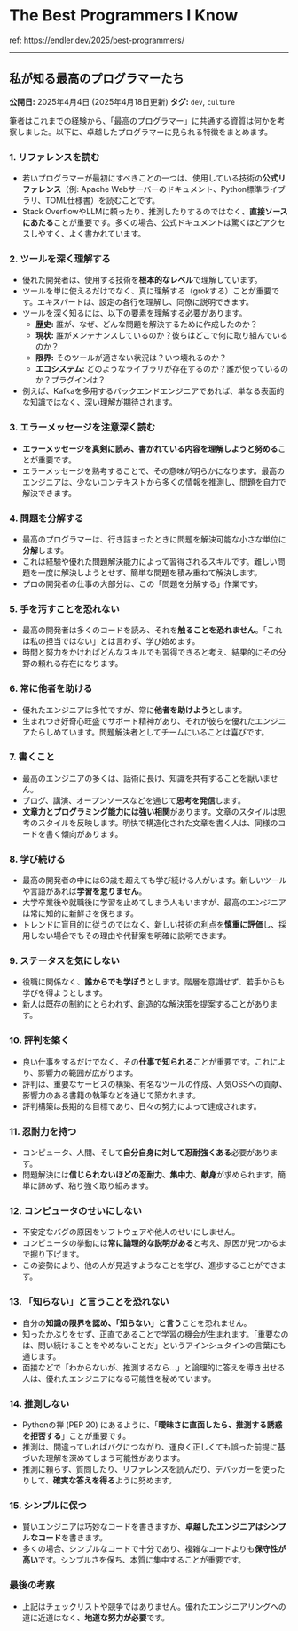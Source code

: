 # The Best Programmers I Know

ref: <https://endler.dev/2025/best-programmers/>

---

## 私が知る最高のプログラマーたち

**公開日:** 2025年4月4日 (2025年4月18日更新)
**タグ:** `dev`, `culture`

筆者はこれまでの経験から、「最高のプログラマー」に共通する資質は何かを考察しました。以下に、卓越したプログラマーに見られる特徴をまとめます。

### 1. リファレンスを読む

* 若いプログラマーが最初にすべきことの一つは、使用している技術の**公式リファレンス**（例: Apache Webサーバーのドキュメント、Python標準ライブラリ、TOML仕様書）を読むことです。
* Stack OverflowやLLMに頼ったり、推測したりするのではなく、**直接ソースにあたる**ことが重要です。多くの場合、公式ドキュメントは驚くほどアクセスしやすく、よく書かれています。

### 2. ツールを深く理解する

* 優れた開発者は、使用する技術を**根本的なレベル**で理解しています。
* ツールを単に使えるだけでなく、真に理解する（grokする）ことが重要です。エキスパートは、設定の各行を理解し、同僚に説明できます。
* ツールを深く知るには、以下の要素を理解する必要があります。
  * **歴史:** 誰が、なぜ、どんな問題を解決するために作成したのか？
  * **現状:** 誰がメンテナンスしているのか？彼らはどこで何に取り組んでいるのか？
  * **限界:** そのツールが適さない状況は？いつ壊れるのか？
  * **エコシステム:** どのようなライブラリが存在するのか？誰が使っているのか？プラグインは？
* 例えば、Kafkaを多用するバックエンドエンジニアであれば、単なる表面的な知識ではなく、深い理解が期待されます。

### 3. エラーメッセージを注意深く読む

* **エラーメッセージを真剣に読み、書かれている内容を理解しようと努める**ことが重要です。
* エラーメッセージを熟考することで、その意味が明らかになります。最高のエンジニアは、少ないコンテキストから多くの情報を推測し、問題を自力で解決できます。

### 4. 問題を分解する

* 最高のプログラマーは、行き詰まったときに問題を解決可能な小さな単位に**分解**します。
* これは経験や優れた問題解決能力によって習得されるスキルです。難しい問題を一度に解決しようとせず、簡単な問題を積み重ねて解決します。
* プロの開発者の仕事の大部分は、この「問題を分解する」作業です。

### 5. 手を汚すことを恐れない

* 最高の開発者は多くのコードを読み、それを**触ることを恐れません**。「これは私の担当ではない」とは言わず、学び始めます。
* 時間と努力をかければどんなスキルでも習得できると考え、結果的にその分野の頼れる存在になります。

### 6. 常に他者を助ける

* 優れたエンジニアは多忙ですが、常に**他者を助けよう**とします。
* 生まれつき好奇心旺盛でサポート精神があり、それが彼らを優れたエンジニアたらしめています。問題解決者としてチームにいることは喜びです。

### 7. 書くこと

* 最高のエンジニアの多くは、話術に長け、知識を共有することを厭いません。
* ブログ、講演、オープンソースなどを通じて**思考を発信**します。
* **文章力とプログラミング能力には強い相関**があります。文章のスタイルは思考のスタイルを反映します。明快で構造化された文章を書く人は、同様のコードを書く傾向があります。

### 8. 学び続ける

* 最高の開発者の中には60歳を超えても学び続ける人がいます。新しいツールや言語があれば**学習を怠りません**。
* 大学卒業後や就職後に学習を止めてしまう人もいますが、最高のエンジニアは常に知的に新鮮さを保ちます。
* トレンドに盲目的に従うのではなく、新しい技術の利点を**慎重に評価**し、採用しない場合でもその理由や代替案を明確に説明できます。

### 9. ステータスを気にしない

* 役職に関係なく、**誰からでも学ぼう**とします。階層を意識せず、若手からも学びを得ようとします。
* 新人は既存の制約にとらわれず、創造的な解決策を提案することがあります。

### 10. 評判を築く

* 良い仕事をするだけでなく、その**仕事で知られる**ことが重要です。これにより、影響力の範囲が広がります。
* 評判は、重要なサービスの構築、有名なツールの作成、人気OSSへの貢献、影響力のある書籍の執筆などを通じて築かれます。
* 評判構築は長期的な目標であり、日々の努力によって達成されます。

### 11. 忍耐力を持つ

* コンピュータ、人間、そして**自分自身に対して忍耐強くある**必要があります。
* 問題解決には**信じられないほどの忍耐力、集中力、献身**が求められます。簡単に諦めず、粘り強く取り組みます。

### 12. コンピュータのせいにしない

* 不安定なバグの原因をソフトウェアや他人のせいにしません。
* コンピュータの挙動には**常に論理的な説明がある**と考え、原因が見つかるまで掘り下げます。
* この姿勢により、他の人が見逃すようなことを学び、進歩することができます。

### 13. 「知らない」と言うことを恐れない

* 自分の**知識の限界を認め、「知らない」と言う**ことを恐れません。
* 知ったかぶりをせず、正直であることで学習の機会が生まれます。「重要なのは、問い続けることをやめないことだ」というアインシュタインの言葉にも通じます。
* 面接などで「わからないが、推測するなら…」と論理的に答えを導き出せる人は、優れたエンジニアになる可能性を秘めています。

### 14. 推測しない

* Pythonの禅 (PEP 20) にあるように、「**曖昧さに直面したら、推測する誘惑を拒否する**」ことが重要です。
* 推測は、間違っていればバグにつながり、運良く正しくても誤った前提に基づいた理解を深めてしまう可能性があります。
* 推測に頼らず、質問したり、リファレンスを読んだり、デバッガーを使ったりして、**確実な答えを得る**ように努めます。

### 15. シンプルに保つ

* 賢いエンジニアは巧妙なコードを書きますが、**卓越したエンジニアはシンプルなコード**を書きます。
* 多くの場合、シンプルなコードで十分であり、複雑なコードよりも**保守性が高い**です。シンプルさを保ち、本質に集中することが重要です。

### 最後の考察

* 上記はチェックリストや競争ではありません。優れたエンジニアリングへの道に近道はなく、**地道な努力が必要**です。
